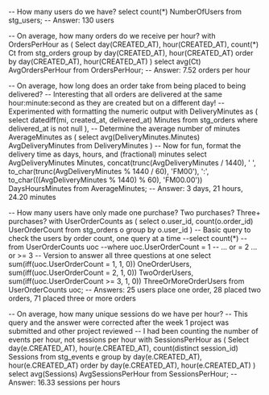 -- How many users do we have?
select count(*) NumberOfUsers
from stg_users;
-- Answer:  130 users


-- On average, how many orders do we receive per hour?
with OrdersPerHour as
(
Select day(CREATED_AT), hour(CREATED_AT), count(*) Ct
from stg_orders
group by day(CREATED_AT), hour(CREATED_AT)
order by day(CREATED_AT), hour(CREATED_AT)
)
select avg(Ct) AvgOrdersPerHour
from OrdersPerHour;
-- Answer:  7.52 orders per hour


-- On average, how long does an order take from being placed to being delivered?
-- Interesting that all orders are delivered at the same hour:minute:second as they are created but on a different day!
-- Experimented with formatting the numeric output
with DeliveryMinutes as
(
select datediff(mi, created_at, delivered_at) Minutes
from stg_orders
where delivered_at is not null
),
-- Determine the average number of minutes
AverageMinutes as
(
select avg(DeliveryMinutes.Minutes) AvgDeliveryMinutes
from DeliveryMinutes
)
-- Now for fun, format the delivery time as days, hours, and (fractional) minutes
select AvgDeliveryMinutes Minutes, concat(trunc(AvgDeliveryMinutes / 1440), ' ', to_char(trunc(AvgDeliveryMinutes % 1440 / 60), 'FM00'), ':', to_char(((AvgDeliveryMinutes % 1440) % 60), 'FM00.00')) DaysHoursMinutes
from AverageMinutes;
-- Answer:  3 days, 21 hours, 24.20 minutes


-- How many users have only made one purchase? Two purchases? Three+ purchases?
with UserOrderCounts as
(
select o.user_id, count(o.order_id) UserOrderCount
from stg_orders o
group by o.user_id
)
-- Basic query to check the users by order count, one query at a time
--select count(*) 
--from UserOrderCounts uoc
--where uoc.UserOrderCount = 1 -- ... or = 2 ... or >= 3
-- Version to answer all three questions at one
select sum(iff(uoc.UserOrderCount = 1, 1, 0)) OneOrderUsers,  sum(iff(uoc.UserOrderCount = 2, 1, 0)) TwoOrderUsers,  sum(iff(uoc.UserOrderCount >= 3, 1, 0)) ThreeOrMoreOrderUsers
from UserOrderCounts uoc;
-- Answers:  25 users place one order, 28 placed two orders, 71 placed three or more orders


-- On average, how many unique sessions do we have per hour?
-- This query and the answer were corrected after the week 1 project was submitted and other project reviewed
-- I had been counting the number of events per hour, not sessions per hour
with SessionsPerHour as
(
Select day(e.CREATED_AT), hour(e.CREATED_AT), count(distinct session_id) Sessions
from stg_events e
group by day(e.CREATED_AT), hour(e.CREATED_AT)
order by day(e.CREATED_AT), hour(e.CREATED_AT)
)
select avg(Sessions) AvgSessionsPerHour
from SessionsPerHour;
-- Answer:  16.33 sessions per hours
